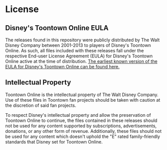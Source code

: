 # License

## Disney's Toontown Online EULA

The releases found in this repository were publicly distributed by The Walt Disney Company between 2001-2013 to players of Disney's Toontown Online. As such, all files included with these releases fall under the respective End-user License Agreement (EULA) for Disney's Toontown Online active at the time of distribution. [The earliest known version of the EULA for Disney's Toontown Online can be found here.](https://web.archive.org/web/20011208112740/http://www.toontown.com/play.php)

## Intellectual Property

Toontown Online is the intellectual property of The Walt Disney Company. Use of these files in Toontown fan projects should be taken with caution at the discretion of said fan projects.

To respect Disney's intellectual property and allow the preservation of Toontown Online to continue, the files contained in these releases should not be used for any content supported by subscriptions, advertisements, donations, or any other form of revenue. Additionally, these files should not be used for any content which doesn't uphold the "E" rated family-friendly standards that Disney set for Toontown Online.
